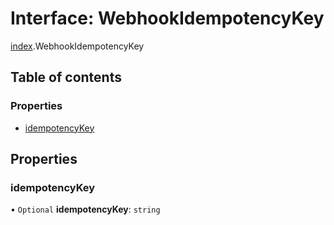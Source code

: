 # Interface: WebhookIdempotencyKey

[index](../modules/index.md).WebhookIdempotencyKey

## Table of contents

### Properties

- [idempotencyKey](index.WebhookIdempotencyKey.md#idempotencykey)

## Properties

### <a id="idempotencykey" name="idempotencykey"></a> idempotencyKey

• `Optional` **idempotencyKey**: `string`
